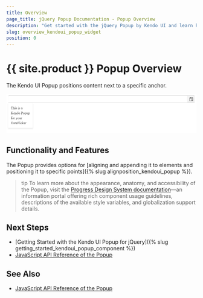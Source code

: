 ```yaml
---
title: Overview
page_title: jQuery Popup Documentation - Popup Overview
description: "Get started with the jQuery Popup by Kendo UI and learn how to create, initialize, and enable the widget."
slug: overview_kendoui_popup_widget
position: 0
---
```


# {{ site.product }} Popup Overview

The Kendo UI Popup positions content next to a specific anchor.

![Kendo UI for jQuery Popup](popup.PNG)

## Functionality and Features

The Popup provides options for [aligning and appending it to elements and positioning it to specific points]({% slug alignposition_kendoui_popup %}).  

>tip To learn more about the appearance, anatomy, and accessibility of the Popup, visit the [Progress Design System documentation](https://www.telerik.com/design-system/docs/components/popup/)—an information portal offering rich component usage guidelines, descriptions of the available style variables, and globalization support details.

## Next Steps
* [Getting Started with the Kendo UI Popup for jQuery]({% slug getting_started_kendoui_popup_component %})
* [JavaScript API Reference of the Popup](/api/javascript/ui/popup)

## See Also

* [JavaScript API Reference of the Popup](/api/javascript/ui/popup)
